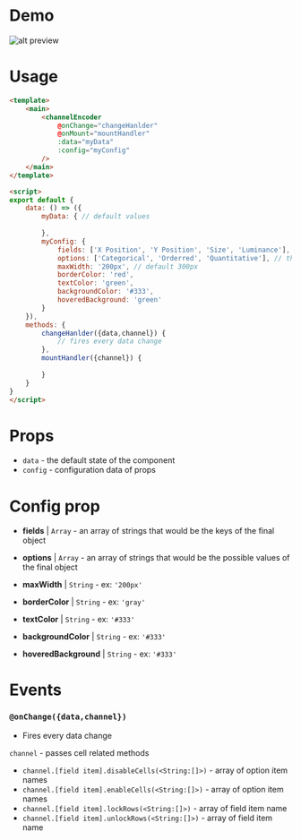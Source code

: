 # Demo
![alt preview](preview.gif)

# Usage
```html
<template>
    <main>
        <channelEncoder 
            @onChange="changeHanlder"
            @onMount="mountHandler"
            :data="myData"
            :config="myConfig"
        />
    </main>
</template>

<script>
export default {
    data: () => ({
        myData: { // default values
            
        },
        myConfig: {
            fields: ['X Position', 'Y Position', 'Size', 'Luminance'], // the object keys, array of strings
            options: ['Categorical', 'Orderred', 'Quantitative'], // the possible value of those keys, array of strings or number
            maxWidth: '200px', // default 300px
            borderColor: 'red',
            textColor: 'green',
            backgroundColor: '#333',
            hoveredBackground: 'green'
        }
    }),
    methods: {
        changeHanlder({data,channel}) {
            // fires every data change
        },
        mountHandler({channel}) {
            
        }
    }
}
</script>
```

# Props
- `data` - the default state of the component
- `config` - configuration data of props

# Config prop
- **fields** | `Array` - an array of strings that would be the keys of the final object 
- **options** | `Array` - an array of strings that would be the possible values of the final object

- **maxWidth** | `String` - ex: `'200px'`

- **borderColor** | `String` - ex: `'gray'`

- **textColor** | `String` - ex: `'#333'`

- **backgroundColor** | `String` - ex: `'#333'`

- **hoveredBackground** | `String` - ex: `'#333'`
# Events
### `@onChange({data,channel})`
- Fires every data change

`channel` - passes cell related methods
- `channel.[field item].disableCells(<String:[]>)` - array of option item names
- `channel.[field item].enableCells(<String:[]>)` - array of option item names
- `channel.[field item].lockRows(<String:[]>)` - array of field item name
- `channel.[field item].unlockRows(<String:[]>)` - array of field item name
